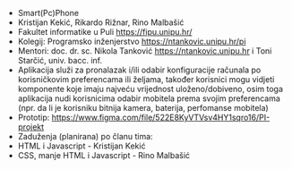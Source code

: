 - Smart(Pc)Phone
- Kristijan Kekić, Rikardo Rižnar, Rino Malbašić
- Fakultet informatike u Puli https://fipu.unipu.hr/
- Kolegij: Programsko inženjerstvo https://ntankovic.unipu.hr/pi
- Mentori: doc. dr. sc. Nikola Tanković https://ntankovic.unipu.hr i Toni Starčić, univ. bacc. inf.
- Aplikacija služi za pronalazak i/ili odabir konfiguracije računala po korisničkovim preferencama ili željama,
  također korisnici mogu vidjeti komponente koje imaju najveću vrijednost uloženo/dobiveno, osim toga aplikacija nudi
  korisnicima odabir mobitela prema svojim preferencama (npr. da li je korisniku bitnija kamera, baterija, perfomanse mobitela)
- Prototip: https://www.figma.com/file/522E8KyVTVsv4HY1sqro16/PI-projekt
- Zaduženja (planirana) po članu tima:
- HTML i Javascript - Kristijan Kekić
- CSS, manje HTML i Javascript - Rino Malbašić